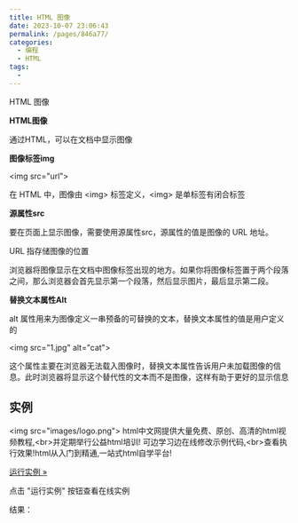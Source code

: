 ```yaml
---
title: HTML 图像
date: 2023-10-07 23:06:43
permalink: /pages/846a77/
categories:
  - 编程
  - HTML
tags:
  - 
---
```

HTML 图像

**HTML图像**

通过HTML，可以在文档中显示图像

**图像标签img**

&lt;img src="url"&gt;

在 HTML 中，图像由 &lt;img&gt; 标签定义，&lt;img&gt; 是单标签有闭合标签

**源属性src**

要在页面上显示图像，需要使用源属性src，源属性的值是图像的 URL 地址。

URL 指存储图像的位置

浏览器将图像显示在文档中图像标签出现的地方。如果你将图像标签置于两个段落之间，那么浏览器会首先显示第一个段落，然后显示图片，最后显示第二段。

**替换文本属性Alt**

alt 属性用来为图像定义一串预备的可替换的文本，替换文本属性的值是用户定义的

&lt;img src="1.jpg" alt="cat"&gt;

这个属性主要在浏览器无法载入图像时，替换文本属性告诉用户未加载图像的信息。此时浏览器将显示这个替代性的文本而不是图像，这样有助于更好的显示信息

## 实例

&lt;img src="images/logo.png"&gt;
html中文网提供大量免费、原创、高清的html视频教程,&lt;br&gt;并定期举行公益html培训!
可边学习边在线修改示例代码,&lt;br&gt;查看执行效果!html从入门到精通,一站式html自学平台!

[运行实例 »](#)

点击 "运行实例" 按钮查看在线实例

结果：

